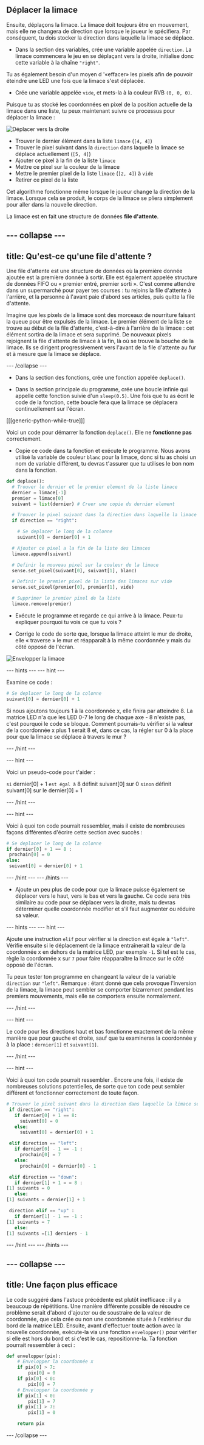 ## Déplacer la limace

Ensuite, déplaçons la limace. La limace doit toujours être en mouvement, mais elle ne changera de direction que lorsque le joueur le spécifiera. Par conséquent, tu dois stocker la direction dans laquelle la limace se déplace.

+ Dans la section des variables, crée une variable appelée `direction`. La limace commencera le jeu en se déplaçant vers la droite, initialise donc cette variable à la chaîne `"right"`.

Tu as également besoin d'un moyen d '«effacer» les pixels afin de pouvoir éteindre une LED une fois que la limace s'est déplacée.

+ Crée une variable appelée `vide`, et mets-la à la couleur RVB `(0, 0, 0)`.

Puisque tu as stocké les coordonnées en pixel de la position actuelle de la limace dans une liste, tu peux maintenant suivre ce processus pour déplacer la limace :

![Déplacer vers la droite](images/move-right.png)

+ Trouver le dernier élément dans la liste `limace` (`[4, 4]`)
+ Trouver le pixel suivant dans la `direction` dans laquelle la limace se déplace actuellement (`[5, 4]`)
+ Ajouter ce pixel à la fin de la liste `limace`
+ Mettre ce pixel sur la couleur de la limace
+ Mettre le premier pixel de la liste `limace` (`[2, 4]`) à `vide`
+ Retirer ce pixel de la liste

Cet algorithme fonctionne même lorsque le joueur change la direction de la limace. Lorsque cela se produit, le corps de la limace se pliera simplement pour aller dans la nouvelle direction.

La limace est en fait une structure de données **file d'attente**.

--- collapse ---
---
title: Qu'est-ce qu'une file d'attente ?
---

Une file d'attente est une structure de données où la première donnée ajoutée est la première donnée à sortir. Elle est également appelée structure de données FIFO ou « premier entré, premier sorti ». C'est comme attendre dans un supermarché pour payer tes courses : tu rejoins la file d'attente à l'arrière, et la personne à l'avant paie d'abord ses articles, puis quitte la file d'attente.

Imagine que les pixels de la limace sont des morceaux de nourriture faisant la queue pour être expulsés de la limace. Le premier élément de la liste se trouve au début de la file d'attente, c'est-à-dire à l'arrière de la limace : cet élément sortira de la limace et sera supprimé. De nouveaux pixels rejoignent la file d'attente de limace à la fin, là où se trouve la bouche de la limace. Ils se dirigent progressivement vers l'avant de la file d'attente au fur et à mesure que la limace se déplace.

--- /collapse ---

+ Dans la section des fonctions, crée une fonction appelée `deplace()`.

+ Dans la section principale du programme, crée une boucle infinie qui appelle cette fonction suivie d'un `sleep(0.5)`. Une fois que tu as écrit le code de la fonction, cette boucle fera que la limace se déplacera continuellement sur l'écran.

[[[generic-python-while-true]]]

Voici un code pour démarrer la fonction `deplace()`. Elle ne **fonctionne pas** correctement.

+ Copie ce code dans ta fonction et exécute le programme. Nous avons utilisé la variable de couleur `blanc` pour la limace, donc si tu as choisi un nom de variable différent, tu devras t'assurer que tu utilises le bon nom dans la fonction.

```python
def deplace():
  # Trouver le dernier et le premier element de la liste limace
  dernier = limace[-1]
  premier = limace[0]
  suivant = list(dernier) # Creer une copie du dernier element

  # Trouver le pixel suivant dans la direction dans laquelle la limace se deplace actuellement
  if direction == "right":

    # Se deplacer le long de la colonne
    suivant[0] = dernier[0] + 1

  # Ajouter ce pixel a la fin de la liste des limaces
  limace.append(suivant)

  # Definir le nouveau pixel sur la couleur de la limace
  sense.set_pixel(suivant[0], suivant[1], blanc)

  # Definir le premier pixel de la liste des limaces sur vide
  sense.set_pixel(premier[0], premier[1], vide)

  # Supprimer le premier pixel de la liste
  limace.remove(premier)
```

+ Exécute le programme et regarde ce qui arrive à la limace. Peux-tu expliquer pourquoi tu vois ce que tu vois ?

+ Corrige le code de sorte que, lorsque la limace atteint le mur de droite, elle « traverse » le mur et réapparaît à la même coordonnée y mais du côté opposé de l'écran.

![Envelopper la limace](images/wrap-slug.gif)

--- hints ---
--- hint ---

Examine ce code :

```python
# Se deplacer le long de la colonne
suivant[0] = dernier[0] + 1
```

Si nous ajoutons toujours 1 à la coordonnée x, elle finira par atteindre 8. La matrice LED n'a que les LED 0-7 le long de chaque axe - 8 n'existe pas, c'est pourquoi le code se bloque. Comment pourrais-tu vérifier si la valeur de la coordonnée x plus 1 serait 8 et, dans ce cas, la régler sur 0 à la place pour que la limace se déplace à travers le mur ?

--- /hint ---

--- hint ---

Voici un pseudo-code pour t'aider :

`si` dernier[0] + 1 `est égal à` 8 définit suivant[0] sur 0 `sinon` définit suivant[0] sur le dernier[0] + 1

--- /hint ---

--- hint ---

Voici à quoi ton code pourrait ressembler, mais il existe de nombreuses façons différentes d'écrire cette section avec succès :

```python
# Se deplacer le long de la colonne
if dernier[0] + 1 == 8 :
 prochain[0] = 0
else:
 suivant[0] = dernier[0] + 1
```

--- /hint ---
--- /hints ---

+ Ajoute un peu plus de code pour que la limace puisse également se déplacer vers le haut, vers le bas et vers la gauche. Ce code sera très similaire au code pour se déplacer vers la droite, mais tu devras déterminer quelle coordonnée modifier et s'il faut augmenter ou réduire sa valeur.

--- hints ---
--- hint ---

Ajoute une instruction `elif` pour vérifier si la direction est égale à `"left"`. Vérifie ensuite si le déplacement de la limace entraînerait la valeur de la coordonnée x en dehors de la matrice LED, par exemple `-1`. Si tel est le cas, règle la coordonnée x sur `7` pour faire réapparaître la limace sur le côté opposé de l'écran.

Tu peux tester ton programme en changeant la valeur de la variable `direction` sur `"left"`. Remarque : étant donné que cela provoque l'inversion de la limace, la limace peut sembler se comporter bizarrement pendant les premiers mouvements, mais elle se comportera ensuite normalement.

--- /hint ---

--- hint ---

Le code pour les directions haut et bas fonctionne exactement de la même manière que pour gauche et droite, sauf que tu examineras la coordonnée y à la place : `dernier[1]` et `suivant[1]`.

--- /hint ---

--- hint ---

Voici à quoi ton code pourrait ressembler . Encore une fois, il existe de nombreuses solutions potentielles, de sorte que ton code peut sembler différent et fonctionner correctement de toute façon.

```python
# Trouver le pixel suivant dans la direction dans laquelle la limace se deplace actuellement
 if direction == "right":
   if dernier[0] + 1 == 8:
     suivant[0] = 0
   else:
     suivant[0] = dernier[0] + 1

 elif direction == "left":
   if dernier[0] - 1 == -1 :
     prochain[0] = 7
   else:
     prochain[0] = dernier[0] - 1

 elif direction == "down":
   if dernier[1] + 1 = = 8 :
[1] suivants = 0
   else:
[1] suivants = dernier[1] + 1

 direction elif == "up" :
   if dernier[1] - 1 == -1 :
[1] suivants = 7
   else:
[1] suivants =[1] derniers - 1
```

--- /hint ---
--- /hints ---

--- collapse ---
---
title: Une façon plus efficace
---

Le code suggéré dans l'astuce précédente est plutôt inefficace : il y a beaucoup de répétitions. Une manière différente possible de résoudre ce problème serait d'abord d'ajouter ou de soustraire de la valeur de coordonnée, que cela crée ou non une coordonnée située à l'extérieur du bord de la matrice LED. Ensuite, avant d'effectuer toute action avec la nouvelle coordonnée, exécute-la via une fonction `envelopper()` pour vérifier si elle est hors du bord et si c'est le cas, repositionne-la. Ta fonction pourrait ressembler à ceci :

```python
def envelopper(pix):
    # Envelopper la coordonnée x
    if pix[0] > 7:
        pix[0] = 0
    if pix[0] < 0:
        pix[0] = 7
    # Envelopper la coordonnée y
    if pix[1] < 0:
        pix[1] = 7
    if pix[1] > 7:
        pix[1] = 0

    return pix
```

--- /collapse ---
